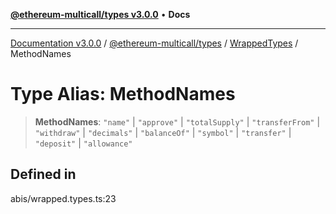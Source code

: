 [**@ethereum-multicall/types v3.0.0**](../../../README.md) • **Docs**

***

[Documentation v3.0.0](../../../../../packages.md) / [@ethereum-multicall/types](../../../README.md) / [WrappedTypes](../README.md) / MethodNames

# Type Alias: MethodNames

> **MethodNames**: `"name"` \| `"approve"` \| `"totalSupply"` \| `"transferFrom"` \| `"withdraw"` \| `"decimals"` \| `"balanceOf"` \| `"symbol"` \| `"transfer"` \| `"deposit"` \| `"allowance"`

## Defined in

abis/wrapped.types.ts:23
